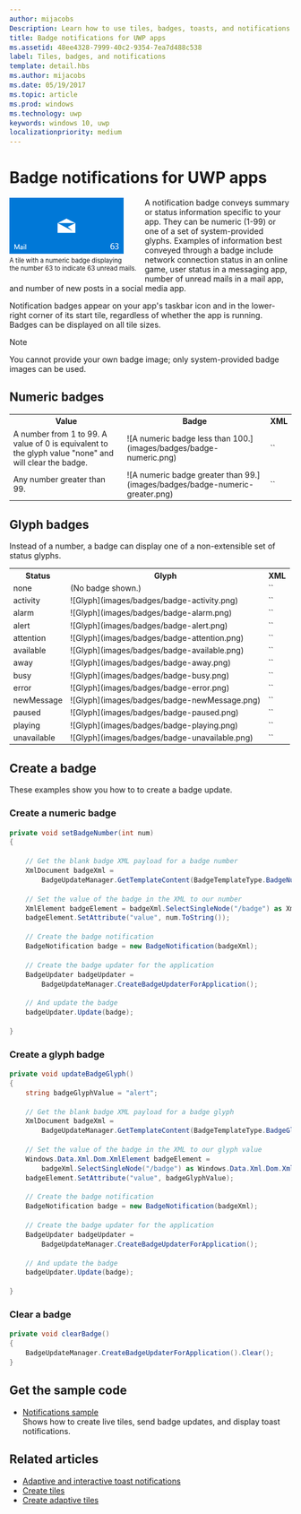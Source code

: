```yaml
---
author: mijacobs
Description: Learn how to use tiles, badges, toasts, and notifications to provide entry points into your app and keep users up-to-date.
title: Badge notifications for UWP apps
ms.assetid: 48ee4328-7999-40c2-9354-7ea7d488c538
label: Tiles, badges, and notifications
template: detail.hbs
ms.author: mijacobs
ms.date: 05/19/2017
ms.topic: article
ms.prod: windows
ms.technology: uwp
keywords: windows 10, uwp
localizationpriority: medium
---
```

# Badge notifications for UWP apps

<link rel="stylesheet" href="https://az835927.vo.msecnd.net/sites/uwp/Resources/css/custom.css"> 

<div style="float:left; font-size:80%; text-align:left; margin: 0px 15px 15px 0px;">
<img src="images/badge-example.png" alt="A tile with a numeric badge displaying the number 63 to indicate 63 unread mails." style="padding-bottom:0.0em; margin-bottom: 2px" /><br/>A tile with a numeric badge displaying<br/> the number 63 to indicate 63 unread mails.</div>

A notification badge conveys summary or status information specific to your app. They can be numeric (1-99) or one of a set of system-provided glyphs. Examples of information best conveyed through a badge include network connection status in an online game, user status in a messaging app, number of unread mails in a mail app, and number of new posts in a social media app. 

Notification badges appear on your app's taskbar icon and in the lower-right corner of its start tile, regardless of whether the app is running. Badges can be displayed on all tile sizes.  

> [!NOTE]
> You cannot provide your own badge image; only system-provided badge images can be used.


## Numeric badges

<table>
    <tr>
        <th>Value</th>
        <th>Badge</th>
        <th>XML</th>
    </tr>
    <tr>
        <td>A number from 1 to 99. A value of 0 is equivalent to the glyph value "none" and will clear the badge.</td>
        <td>![A numeric badge less than 100.](images/badges/badge-numeric.png)</td>
        <td>`<badge value="1"/>`</td>
    </tr>
    <tr>
        <td>Any number greater than 99.</td>
        <td>![A numeric badge greater than 99.](images/badges/badge-numeric-greater.png)</td></td>
        <td>`<badge value="100"/>`</td>
    </tr>    
</table>

## Glyph badges
Instead of a number, a badge can display one of a non-extensible set of status glyphs. 

<table>
<tr>
    <th>Status</th>
    <th>Glyph</th>
    <th>XML</th>
</tr>
<tr>
    <td>none</td>
    <td>(No badge shown.)</td>
    <td>`<badge value="none"/>`</td>
</tr>
<tr>
    <td>activity</td>
    <td>![Glyph](images/badges/badge-activity.png)</td>
    <td>`<badge value="activity"/>`</td>
</tr>
<tr>
    <td>alarm</td>
    <td>![Glyph](images/badges/badge-alarm.png)</td>
    <td>`<badge value="alarm"/>`</td>
</tr>
<tr>
    <td>alert</td>
    <td>![Glyph](images/badges/badge-alert.png)</td>
    <td>`<badge value="alert"/>`</td>
</tr>
<tr>
    <td>attention</td>
    <td>![Glyph](images/badges/badge-attention.png)</td>
    <td>`<badge value="attention"/>`</td>
</tr>
<tr>
    <td>available</td>
    <td>![Glyph](images/badges/badge-available.png)</td>
    <td>`<badge value="available"/>`</td>
</tr>
<tr>
    <td>away</td>
    <td>![Glyph](images/badges/badge-away.png)</td>
    <td>`<badge value="away"/>`</td>
</tr>
<tr>
    <td>busy</td>
    <td>![Glyph](images/badges/badge-busy.png)</td>
    <td>`<badge value="busy"/>`</td>
</tr>
<tr>
    <td>error</td>
    <td>![Glyph](images/badges/badge-error.png)</td>
    <td>`<badge value="error"/>`</td>
</tr>
<tr>
    <td>newMessage</td>
    <td>![Glyph](images/badges/badge-newMessage.png)</td>
    <td>`<badge value="newMessage"/>`</td>
</tr>
<tr>
    <td>paused</td>
    <td>![Glyph](images/badges/badge-paused.png)</td>
    <td>`<badge value="paused"/>`</td>
</tr>
<tr>
    <td>playing</td>
    <td>![Glyph](images/badges/badge-playing.png)</td>
    <td>`<badge value="playing"/>`</td>
</tr>
<tr>
    <td>unavailable</td>
    <td>![Glyph](images/badges/badge-unavailable.png)</td>
    <td>`<badge value="unavailable"/>`</td>
</tr>
</table>

## Create a badge

These examples show you how to to create a badge update.

### Create a numeric badge

````csharp
private void setBadgeNumber(int num)
{

    // Get the blank badge XML payload for a badge number
    XmlDocument badgeXml = 
        BadgeUpdateManager.GetTemplateContent(BadgeTemplateType.BadgeNumber);

    // Set the value of the badge in the XML to our number
    XmlElement badgeElement = badgeXml.SelectSingleNode("/badge") as XmlElement;
    badgeElement.SetAttribute("value", num.ToString());

    // Create the badge notification
    BadgeNotification badge = new BadgeNotification(badgeXml);

    // Create the badge updater for the application
    BadgeUpdater badgeUpdater = 
        BadgeUpdateManager.CreateBadgeUpdaterForApplication();

    // And update the badge
    badgeUpdater.Update(badge);

}
````

### Create a glyph badge
````csharp
private void updateBadgeGlyph()
{
    string badgeGlyphValue = "alert";

    // Get the blank badge XML payload for a badge glyph
    XmlDocument badgeXml = 
        BadgeUpdateManager.GetTemplateContent(BadgeTemplateType.BadgeGlyph);

    // Set the value of the badge in the XML to our glyph value
    Windows.Data.Xml.Dom.XmlElement badgeElement = 
        badgeXml.SelectSingleNode("/badge") as Windows.Data.Xml.Dom.XmlElement;
    badgeElement.SetAttribute("value", badgeGlyphValue);

    // Create the badge notification
    BadgeNotification badge = new BadgeNotification(badgeXml);

    // Create the badge updater for the application
    BadgeUpdater badgeUpdater = 
        BadgeUpdateManager.CreateBadgeUpdaterForApplication();

    // And update the badge
    badgeUpdater.Update(badge);

}
````

### Clear a badge

````csharp
private void clearBadge()
{
    BadgeUpdateManager.CreateBadgeUpdaterForApplication().Clear();
}
````

## Get the sample code

* [Notifications sample](https://github.com/Microsoft/Windows-universal-samples/blob/master/Samples/Notifications)<br/> Shows how to create live tiles, send badge updates, and display toast notifications. 

## Related articles

* [Adaptive and interactive toast notifications](adaptive-interactive-toasts.md)
* [Create tiles](creating-tiles.md)
* [Create adaptive tiles](create-adaptive-tiles.md)
